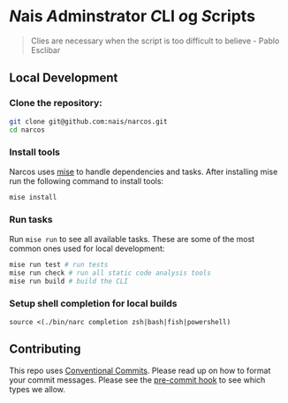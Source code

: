 # *N*ais *A*dminst*r*ator *C*LI *o*g *S*cripts

> Clies are necessary when the script is too difficult to believe - Pablo Esclibar

## Local Development

### Clone the repository:

```bash
git clone git@github.com:nais/narcos.git
cd narcos
```

### Install tools

Narcos uses [mise](https://mise.jdx.dev/) to handle dependencies and tasks. After installing mise run the following command to install tools:

```bash
mise install
```

### Run tasks

Run `mise run` to see all available tasks. These are some of the most common ones used for local development:

```bash
mise run test # run tests
mise run check # run all static code analysis tools
mise run build # build the CLI
```

### Setup shell completion for local builds

```
source <(./bin/narc completion zsh|bash|fish|powershell)
```

## Contributing

This repo uses [Conventional Commits](https://www.conventionalcommits.org/). Please read up on how to format your commit messages. Please see the [pre-commit hook](script/semantic-commit-hook.sh) to see which types we allow.
